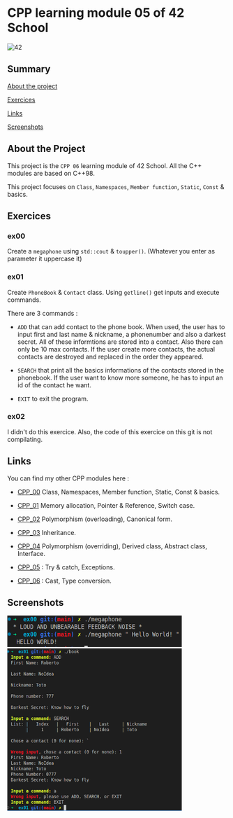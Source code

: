 # CPP learning module 05 of 42 School

![42](https://img.shields.io/static/v1?label=&labelColor=000000e&logo=42&message=project&color=000000&style=flate)

## Summary

[About the project](#about-the-project)

[Exercices](#exercices)

[Links](#links)

[Screenshots](#screenshots)

## About the Project

This project is the `CPP 06` learning module of 42 School.
All the C++ modules are based on C++98.

This project focuses on `Class`, `Namespaces`, `Member function`, `Static`, `Const` & basics.

## Exercices

### ex00

Create a `megaphone` using `std::cout` & `toupper()`. (Whatever you enter as parameter it uppercase it)

### ex01

Create `PhoneBook` & `Contact` class. Using `getline()` get inputs and execute commands.

There are 3 commands :

- `ADD` that can add contact to the phone book. When used, the user has to input first and last name & nickname, a phonenumber and also a darkest secret. All of these informtions are stored into a contact. Also there can only be 10 max contacts. If the user create more contacts, the actual contacts are destroyed and replaced in the order they appeared.

- `SEARCH` that print all the basics informations of the contacts stored in the phonebook. If the user want to know more someone, he has to input an id of the contact he want.

- `EXIT` to exit the program.

### ex02

I didn't do this exercice. Also, the code of this exercice on this git is not compilating.

## Links

You can find my other CPP modules here :
- [CPP_00](https://github.com/Kwro91/cpp00) Class, Namespaces, Member function, Static, Const & basics.

- [CPP_01](https://github.com/Kwro91/cpp01) Memory allocation, Pointer & Reference, Switch case.

- [CPP_02](https://github.com/Kwro91/cpp02) Polymorphism (overloading), Canonical form.

- [CPP_03](https://github.com/Kwro91/cpp03) Inheritance.

- [CPP_04](https://github.com/Kwro91/cpp04) Polymorphism (overriding), Derived class, Abstract class, Interface.

- [CPP_05](https://github.com/Kwro91/cpp05) : Try & catch, Exceptions.

- [CPP_06](https://github.com/Kwro91/cpp06) : Cast, Type conversion.

## Screenshots

<img width="400" alt="Run" src="img/ex00.png">
<img width="400" alt="Run" src="img/ex01.png">